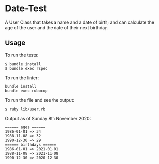 # Date-Test

A User Class that takes a name and a date of birth; and can calculate the age of the user and the date of their next birthday.

## Usage

To run the tests:
```
$ bundle install
$ bundle exec rspec
```

To run the linter:
```
bundle install
bundle exec rubocop
```

To run the file and see the output:

```
$ ruby lib/user.rb
```

Output as of Sunday 8th November 2020:
```
====== ages ======
1986-01-01 => 34
1988-11-08 => 32
1990-12-30 => 29
====== birthdays ======
1986-01-01 => 2021-01-01
1988-11-08 => 2021-11-08
1990-12-30 => 2020-12-30
```
